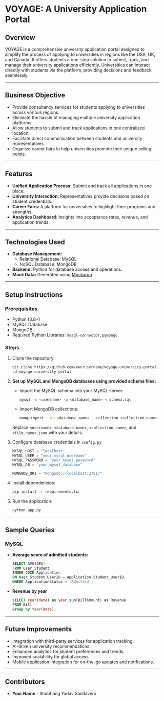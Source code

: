# VOYAGE: A University Application Portal

## Overview
VOYAGE is a comprehensive university application portal designed to simplify the process of applying to universities in regions like the USA, UK, and Canada. It offers students a one-stop solution to submit, track, and manage their university applications efficiently. Universities can interact directly with students via the platform, providing decisions and feedback seamlessly.

---

## Business Objective
- Provide consultancy services for students applying to universities across various regions.
- Eliminate the hassle of managing multiple university application platforms.
- Allow students to submit and track applications in one centralized location.
- Facilitate direct communication between students and university representatives.
- Organize career fairs to help universities promote their unique selling points.

---

## Features
- **Unified Application Process:** Submit and track all applications in one place.
- **University Interaction:** Representatives provide decisions based on student credentials.
- **Career Fairs:** A platform for universities to highlight their programs and strengths.
- **Analytics Dashboard:** Insights into acceptance rates, revenue, and application trends.

---

## Technologies Used
- **Database Management:**
  - Relational Database: MySQL
  - NoSQL Database: MongoDB
- **Backend:** Python for database access and operations.
- **Mock Data:** Generated using [Mockaroo](https://mockaroo.com).

---

## Setup Instructions
### Prerequisites
- Python (3.8+)
- MySQL Database
- MongoDB
- Required Python Libraries: `mysql-connector`, `pymongo`

### Steps
1. Clone the repository:
   ```bash
   git clone https://github.com/yourusername/voyage-university-portal.git
   cd voyage-university-portal
2. **Set up MySQL and MongoDB databases using provided schema files:**
   - Import the MySQL schema into your MySQL server:
     ```bash
     mysql -u <username> -p <database_name> < schema.sql
     ```
   - Import MongoDB collections:
     ```bash
     mongoimport --db <database_name> --collection <collection_name> --file <file_name>.json
     ```
   Replace `<username>`, `<database_name>`, `<collection_name>`, and `<file_name>.json` with your details.

3. Configure database credentials in `config.py`:
   ```python
   MYSQL_HOST = "localhost"
   MYSQL_USER = "your_mysql_username"
   MYSQL_PASSWORD = "your_mysql_password"
   MYSQL_DB = "your_mysql_database"

   MONGODB_URI = "mongodb://localhost:27017"
   
4. Install dependencies:
   ```bash
   pip install -r requirements.txt
   
5. Run the application:
   ```bash
   python app.py

---

## Sample Queries
### MySQL
- **Average score of admitted students:**
  ```sql
  SELECT AVG(GPA) 
  FROM User_Student 
  INNER JOIN Application 
  ON User_Student.UserID = Application.Student_UserID 
  WHERE ApplicationStatus = 'Admitted';

- **Revenue by year**
  ```sql
  SELECT Year(date) as year,sum(BillAmount) as Revenue
  FROM Bill 
  Group by Year(Date);

---

## Future Improvements
- Integration with third-party services for application tracking.
- AI-driven university recommendations.
- Enhanced analytics for student preferences and trends.
- Improved scalability for global access.
- Mobile application integration for on-the-go updates and notifications.

---

## Contributors
- **Your Name** - Shubhang Yadav Sandaveni

 






